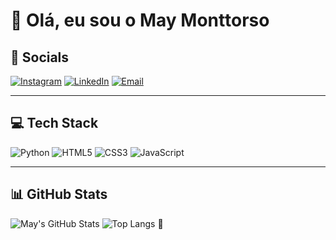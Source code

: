 # 👋 Olá, eu sou o May Monttorso

## 🚀 Socials
[![Instagram](https://img.shields.io/badge/Instagram-E4405F?style=for-the-badge&logo=instagram&logoColor=white)](https://instagram.com/maymonttorso)
[![LinkedIn](https://img.shields.io/badge/LinkedIn-0077B5?style=for-the-badge&logo=linkedin&logoColor=white)](https://linkedin.com/in/mayara-monttorso)
[![Email](https://img.shields.io/badge/Email-D14836?style=for-the-badge&logo=gmail&logoColor=white)](mailto:mayamonttty@gmail.com)

---

## 💻 Tech Stack
![Python](https://img.shields.io/badge/Python-3776AB?style=for-the-badge&logo=python&logoColor=white)
![HTML5](https://img.shields.io/badge/HTML5-E34F26?style=for-the-badge&logo=html5&logoColor=white)
![CSS3](https://img.shields.io/badge/CSS3-1572B6?style=for-the-badge&logo=css3&logoColor=white)
![JavaScript](https://img.shields.io/badge/JavaScript-F7DF1E?style=for-the-badge&logo=javascript&logoColor=black)

---

## 📊 GitHub Stats
![May's GitHub Stats](https://github-readme-stats.vercel.app/api?username=maymonttorso&show_icons=true&theme=tokyonight)
![Top Langs](https://github-readme-stats.vercel.app/api/top-langs/?username=maymonttorso&layout=compact&theme=tokyonight)
👋

<!--
**maymonttorso/maymonttorso** is a ✨ _special_ ✨ repository because its `README.md` (this file) appears on your GitHub profile.

Here are some ideas to get you started:

- 🔭 I’m currently working on ...
- 🌱 I’m currently learning ...
- 👯 I’m looking to collaborate on ...
- 🤔 I’m looking for help with ...
- 💬 Ask me about ...
- 📫 How to reach me: ...
- 😄 Pronouns: ...
- ⚡ Fun fact: ...
-->
